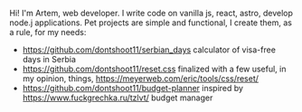 Hi! I'm Artem, web developer. 
I write code on vanilla js, react, astro, develop node.j applications.
Pet projects are simple and functional, I create them, as a rule, for my needs:
- https://github.com/dontshoot11/serbian_days calculator of visa-free days in Serbia
- https://github.com/dontshoot11/reset.css finalized with a few useful, in my opinion, things, https://meyerweb.com/eric/tools/css/reset/
- https://github.com/dontshoot11/budget-planner inspired by https://www.fuckgrechka.ru/tzlvt/ budget manager
